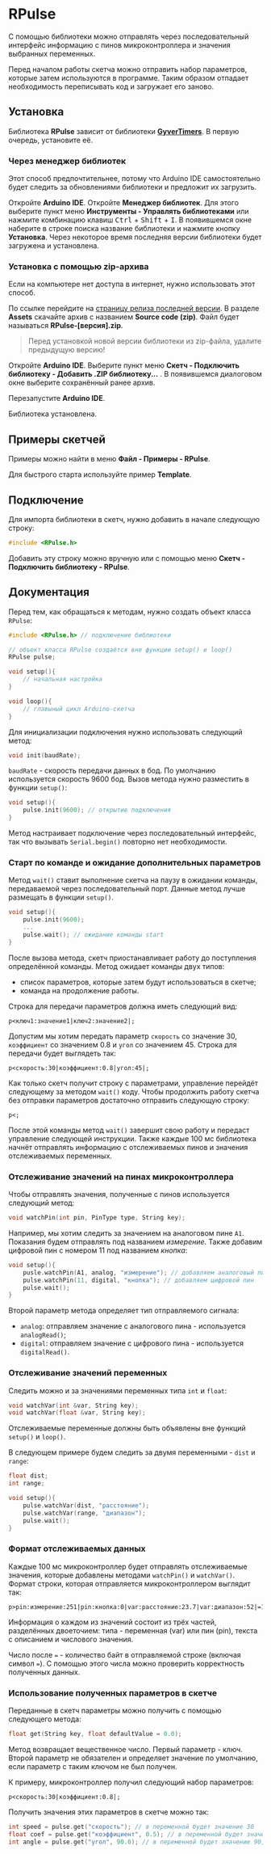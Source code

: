 # RPulse

С помощью библиотеки можно отправлять через последовательный интерфейс информацию с пинов микроконтроллера и значения выбранных переменных.

Перед началом работы скетча можно отправить набор параметров, которые затем используются в программе. Таким образом отпадает необходимость переписывать код и загружает его заново.

## Установка

Библиотека **RPulse** зависит от библиотеки [**GyverTimers**](https://github.com/GyverLibs/GyverTimers). В первую очередь, установите её.

### Через менеджер библиотек

Этот способ предпочтительнее, потому что Arduino IDE самостоятельно будет следить за обновлениями библиотеки и предложит их загрузить.

Откройте **Arduino IDE**. Откройте **Менеджер библиотек**. Для этого выберите пункт меню **Инструменты - Управлять библиотеками** или нажмите комбинацию клавиш <kbd>Ctrl</kbd> + <kbd>Shift</kbd> + <kbd>I</kbd>. В появившемся окне наберите в строке поиска название библиотеки и нажмите кнопку **Установка**. Через некоторое время последняя версии библиотеки будет загружена и установлена.

### Установка с помощью zip-архива

Если на компьютере нет доступа в интернет, нужно использовать этот способ.

По ссылке перейдите на [страницу релиза последней версии](https://github.com/skyfroger/RPlatform/releases/latest). В разделе **Assets** скачайте архив с названием **Source code (zip)**. Файл будет называться **RPulse-[версия].zip**.

> Перед установкой новой версии библиотеки из zip-файла, удалите предыдущую версию!

Откройте **Arduino IDE**. Выберите пункт меню **Скетч - Подключить библиотеку - Добавить .ZIP библиотеку...** . В появившемся диалоговом окне выберите сохранённый ранее архив.

Перезапустите **Arduino IDE**.

Библиотека установлена.

## Примеры скетчей

Примеры можно найти в меню **Файл - Примеры - RPulse**.

Для быстрого старта используйте пример **Template**.

## Подключение

Для импорта библиотеки в скетч, нужно добавить в начале следующую строку:

```c++
#include <RPulse.h>
```

Добавить эту строку можно вручную или с помощью меню **Скетч - Подключить библиотеку - RPulse**.

## Документация

Перед тем, как обращаться к методам, нужно создать объект класса `RPulse`:

```c++
#include <RPulse.h> // подключение библиотеки

// объект класса RPulse создаётся вне функции setup() и loop()
RPulse pulse;

void setup(){
    // начальная настройка
}

void loop(){
    // главыный цикл Arduino-скетча
}
```

Для инициализации подключения нужно использовать следующий метод:

```c++
void init(baudRate);
```

`baudRate` - скорость передачи данных в бод. По умолчанию используется скорость 9600 бод. Вызов метода нужно разместить в функции `setup()`:

```c++
void setup(){
    pulse.init(9600); // открытие подключения
}
```

Метод настраивает подключение через последовательный интерфейс, так что вызывать `Serial.begin()` повторно нет необходимости.

### Старт по команде и ожидание дополнительных параметров

Метод `wait()` ставит выполнение скетча на паузу в ожидании команды, передаваемой через последовательный порт. Данные метод лучше размещать в функции `setup()`.

```c++
void setup(){
    pulse.init(9600);
    ...
    pulse.wait(); // ожидание команды start
}
```

После вызова метода, скетч приостанавливает работу до поступления определённой команды. Метод ожидает команды двух типов:

-   список параметров, которые затем будут использоваться в скетче;
-   команда на продолжение работы.

Строка для передачи параметров должна иметь следующий вид:

```
p<ключ1:значение1|ключ2:значение2|;
```

Допустим мы хотим передать параметр `скорость` со значение 30, `коэффициент` со значением 0.8 и `угол` со значением 45. Строка для передачи будет выглядеть так:

```
p<скорость:30|коэффициент:0.8|угол:45|;
```

Как только скетч получит строку с параметрами, управление перейдёт следующему за методом `wait()` коду. Чтобы продолжить работу скетча без отправки параметров достаточно отправить следующую строку:

```
p<;
```

После этой команды метод `wait()` завершит свою работу и передаст управление следующей инструкции. Также каждые 100 мс библиотека начнёт отправлять информацию с отслеживаемых пинов и значения отслеживаемых переменных.

### Отслеживание значений на пинах микроконтроллера

Чтобы отправлять значения, полученные с пинов используется следующий метод:

```c++
void watchPin(int pin, PinType type, String key);
```

Например, мы хотим следить за значением на аналоговом пине `A1`. Показания будем отправлять под названием _измерение_. Также добавим цифровой пин с номером 11 под названием _кнопка_:

```c++
void setup(){
    pusle.watchPin(A1, analog, "измерение"); // добавляем аналоговый пин
    pulse.watchPin(11, digital, "кнопка"); // добавляем цифровой пин
    pulse.wait();
}
```

Второй параметр метода определяет тип отправляемого сигнала:

-   `analog`: отправляем значение с аналогового пина - используется `analogRead()`;
-   `digital`: отправляем значение с цифрового пина - используется `digitalRead()`.

### Отслеживание значений переменных

Следить можно и за значениями переменных типа `int` и `float`:

```c++
void watchVar(int &var, String key);
void watchVar(float &var, String key);
```

Отслеживаемые переменные должны быть объявлены вне функций `setup()` и `loop()`.

В следующем примере будем следить за двумя переменными - `dist` и `range`:

```c++
float dist;
int range;

void setup(){
    pulse.watchVar(dist, "расстояние");
    pulse.watchVar(range, "диапазон");
    pulse.wait();
}
```

### Формат отслеживаемых данных

Каждые 100 мс микроконтроллер будет отправлять отслеживаемые значения, которые добавлены методами `watchPin()` и `watchVar()`. Формат строки, которая отправляется микроконтроллером выглядит так:

```
p>pin:измерение:251|pin:кнопка:0|var:расстояние:23.7|var:диапазон:52|=103
```

Информация о каждом из значений состоит из трёх частей, разделённых двоеточием: типа - переменная (var) или пин (pin), текста с описанием и числового значения.

Число после `=`  - количество байт в отправляемой строке (включая символ `=`). С помощью этого числа можно проверить корректность полученных данных.

### Использование полученных параметров в скетче

Переданные в скетч параметры можно получить с помощью следующего метода:

```c++
float get(String key, float defaultValue = 0.0);
```

Метод возвращает вещественное число. Первый параметр - ключ. Второй параметр не обязателен и определяет значение по умолчанию, если параметр с таким ключом не был получен.

К примеру, микроконтроллер получил следующий набор параметров:

```
p<скорость:30|коэффициент:0.8|;
```

Получить значения этих параметров в скетче можно так:

```c++
int speed = pulse.get("скорость"); // в переменной будет значение 30
float coef = pulse.get("коэффициент", 0.5); // в переменной будет значение 0.8
int angle = pulse.get("угол", 90.0); // в переменной будет значение 90, так как этот параметр не отправлялся
```
